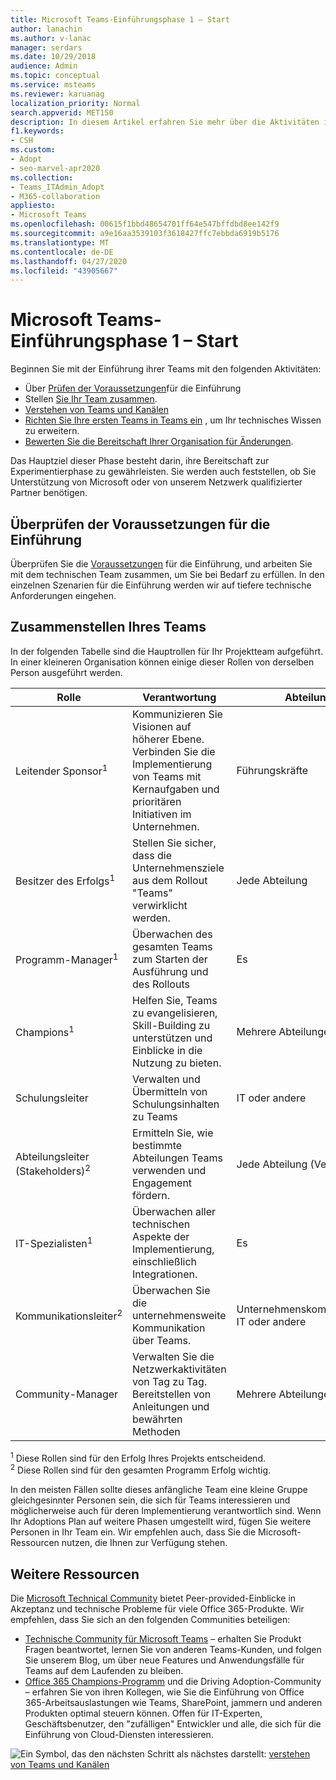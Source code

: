```yaml
---
title: Microsoft Teams-Einführungsphase 1 – Start
author: lanachin
ms.author: v-lanac
manager: serdars
ms.date: 10/29/2018
audience: Admin
ms.topic: conceptual
ms.service: msteams
ms.reviewer: karuanag
localization_priority: Normal
search.appverid: MET150
description: In diesem Artikel erfahren Sie mehr über die Aktivitäten in der Startphase der Microsoft Teams-Einführung.
f1.keywords:
- CSH
ms.custom:
- Adopt
- seo-marvel-apr2020
ms.collection:
- Teams_ITAdmin_Adopt
- M365-collaboration
appliesto:
- Microsoft Teams
ms.openlocfilehash: 00615f1bbd48654701ff64e547bffdbd8ee142f9
ms.sourcegitcommit: a9e16aa3539103f3618427ffc7ebbda6919b5176
ms.translationtype: MT
ms.contentlocale: de-DE
ms.lasthandoff: 04/27/2020
ms.locfileid: "43905667"
---
```

# <a name="microsoft-teams-adoption-phase-1---start"></a>Microsoft Teams-Einführungsphase 1 – Start

Beginnen Sie mit der Einführung ihrer Teams mit den folgenden Aktivitäten:

- Über [Prüfen der Voraussetzungen](#validate-adoption-prerequisites)für die Einführung
- Stellen [Sie Ihr Team zusammen](#assemble-your-team).
- [Verstehen von Teams und Kanälen](teams-adoption-understand-teams-and-channels.md)
- [Richten Sie Ihre ersten Teams in Teams ein](teams-adoption-your-first-teams.md) , um Ihr technisches Wissen zu erweitern.
- [Bewerten Sie die Bereitschaft Ihrer Organisation für Änderungen](teams-adoption-assess-readiness.md).

Das Hauptziel dieser Phase besteht darin, ihre Bereitschaft zur Experimentierphase zu gewährleisten. Sie werden auch feststellen, ob Sie Unterstützung von Microsoft oder von unserem Netzwerk qualifizierter Partner benötigen.  

## <a name="validate-adoption-prerequisites"></a>Überprüfen der Voraussetzungen für die Einführung

Überprüfen Sie die [Voraussetzungen](teams-adoption-get-started.md#adoption-prerequisites) für die Einführung, und arbeiten Sie mit dem technischen Team zusammen, um Sie bei Bedarf zu erfüllen. In den einzelnen Szenarien für die Einführung werden wir auf tiefere technische Anforderungen eingehen.

## <a name="assemble-your-team"></a>Zusammenstellen Ihres Teams

In der folgenden Tabelle sind die Hauptrollen für Ihr Projektteam aufgeführt. In einer kleineren Organisation können einige dieser Rollen von derselben Person ausgeführt werden.

| Rolle | Verantwortung | Abteilung |
| ---- | ---------------- | ---------- |
| Leitender Sponsor<sup>1</sup> | Kommunizieren Sie Visionen auf höherer Ebene. Verbinden Sie die Implementierung von Teams mit Kernaufgaben und prioritären Initiativen im Unternehmen. | Führungskräfte |
| Besitzer des Erfolgs<sup>1</sup> | Stellen Sie sicher, dass die Unternehmensziele aus dem Rollout "Teams" verwirklicht werden. | Jede Abteilung |
| Programm-Manager<sup>1</sup> | Überwachen des gesamten Teams zum Starten der Ausführung und des Rollouts | Es |
| Champions<sup>1</sup> | Helfen Sie, Teams zu evangelisieren, Skill-Building zu unterstützen und Einblicke in die Nutzung zu bieten. | Mehrere Abteilungen |
| Schulungsleiter | Verwalten und Übermitteln von Schulungsinhalten zu Teams | IT oder andere |
| Abteilungsleiter (Stakeholders)<sup>2</sup> | Ermitteln Sie, wie bestimmte Abteilungen Teams verwenden und Engagement fördern. | Jede Abteilung (Verwaltung) |
| IT-Spezialisten<sup>1</sup> | Überwachen aller technischen Aspekte der Implementierung, einschließlich Integrationen. | Es |
| Kommunikationsleiter<sup>2</sup> | Überwachen Sie die unternehmensweite Kommunikation über Teams. | Unternehmenskommunikation, IT oder andere |
| Community-Manager | Verwalten Sie die Netzwerkaktivitäten von Tag zu Tag. Bereitstellen von Anleitungen und bewährten Methoden | Mehrere Abteilungen |

<sup>1</sup> Diese Rollen sind für den Erfolg Ihres Projekts entscheidend.</br>
<sup>2</sup> Diese Rollen sind für den gesamten Programm Erfolg wichtig.

In den meisten Fällen sollte dieses anfängliche Team eine kleine Gruppe gleichgesinnter Personen sein, die sich für Teams interessieren und möglicherweise auch für deren Implementierung verantwortlich sind. Wenn Ihr Adoptions Plan auf weitere Phasen umgestellt wird, fügen Sie weitere Personen in Ihr Team ein. Wir empfehlen auch, dass Sie die Microsoft-Ressourcen nutzen, die Ihnen zur Verfügung stehen. 

## <a name="additional-resources"></a>Weitere Ressourcen

Die [Microsoft Technical Community](https://aka.ms/TechCommunity) bietet Peer-provided-Einblicke in Akzeptanz und technische Probleme für viele Office 365-Produkte. Wir empfehlen, dass Sie sich an den folgenden Communities beteiligen:

- [Technische Community für Microsoft Teams](https://aka.ms/TeamsCommunity) – erhalten Sie Produkt Fragen beantwortet, lernen Sie von anderen Teams-Kunden, und folgen Sie unserem Blog, um über neue Features und Anwendungsfälle für Teams auf dem Laufenden zu bleiben. 
- [Office 365 Champions-Programm](https://aka.ms/O365Champions) und die Driving Adoption-Community – erfahren Sie von ihren Kollegen, wie Sie die Einführung von Office 365-Arbeitsauslastungen wie Teams, SharePoint, jammern und anderen Produkten optimal steuern können. Offen für IT-Experten, Geschäftsbenutzer, den "zufälligen" Entwickler und alle, die sich für die Einführung von Cloud-Diensten interessieren.  


![Ein Symbol, das den nächsten](media/teams-adoption-next-icon.png) Schritt als nächstes darstellt: [verstehen von Teams und Kanälen](teams-adoption-understand-teams-and-channels.md)
